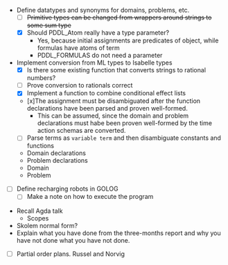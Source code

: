  
- Define datatypes and synonyms for domains, problems, etc.
    - [ ] ~~Primitive types can be changed from wrappers around strings to some sum type~~
    - [x] Should PDDL_Atom really have a type parameter?
        - Yes, because initial assignments are predicates of object, while formulas have atoms of term
        - PDDL_FORMULAS do not need a parameter
- Implement conversion from ML types to Isabelle types
    - [x] Is there some existing function that converts strings to rational numbers?
    - [ ] Prove conversion to rationals correct
    - [x] Implement a function to combine conditional effect lists
    - [x]The assignment must be disambiguated after the function declarations have been parsed and proven well-formed.
        - This can be assumed, since the domain and problem declarations must habe been proven well-formed by the time action schemas are converted.
    - [ ] Parse terms as `variable term` and then disambiguate constants and functions
    - Domain declarations
    - Problem declarations
    - Domain
    - Problem
- [ ] Define recharging robots in GOLOG
    - [ ] Make a note on how to execute the program
- Recall Agda talk
    - Scopes
- Skolem normal form?
- Explain what you have done from the three-months report and why you have not done what you have not done.
- [ ] Partial order plans. Russel and Norvig